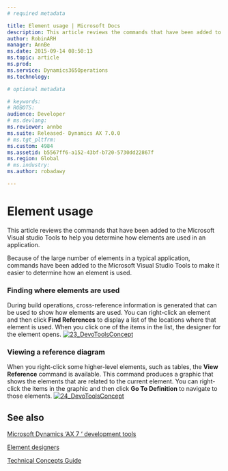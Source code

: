 ```yaml
---
# required metadata

title: Element usage | Microsoft Docs
description: This article reviews the commands that have been added to the Microsoft Visual studio Tools to help you determine how elements are used in an application. 
author: RobinARH
manager: AnnBe
ms.date: 2015-09-14 08:50:13
ms.topic: article
ms.prod: 
ms.service: Dynamics365Operations
ms.technology: 

# optional metadata

# keywords: 
# ROBOTS: 
audience: Developer
# ms.devlang: 
ms.reviewer: annbe
ms.suite: Released- Dynamics AX 7.0.0
# ms.tgt_pltfrm: 
ms.custom: 4984
ms.assetid: b5567ff6-a152-43bf-b720-5730dd22867f
ms.region: Global
# ms.industry: 
ms.author: robadawy

---
```


# Element usage

This article reviews the commands that have been added to the Microsoft Visual studio Tools to help you determine how elements are used in an application. 

Because of the large number of elements in a typical application, commands have been added to the Microsoft Visual Studio Tools to make it easier to determine how an element is used.

### Finding where elements are used

During build operations, cross-reference information is generated that can be used to show how elements are used. You can right-click an element and then click **Find References** to display a list of the locations where that element is used. When you click one of the items in the list, the designer for the element opens. [![23\_DevoToolsConcept](./media/23_devotoolsconcept.png)](./media/23_devotoolsconcept.png)

### Viewing a reference diagram

When you right-click some higher-level elements, such as tables, the **View Reference** command is available. This command produces a graphic that shows the elements that are related to the current element. You can right-click the items in the graphic and then click **Go To Definition** to navigate to those elements. [![24\_DevoToolsConcept](./media/24_devotoolsconcept.png)](./media/24_devotoolsconcept.png)

See also
--------

[Microsoft Dynamics &#8216;AX 7 &#8216; development tools](https://docs.microsoft.com/en-us/dynamics365/operations/dev-itpro/dev-tools/dynamics-ax7-technical-preview-development-tools)

[Element designers](https://docs.microsoft.com/en-us/dynamics365/operations/dev-itpro/dev-tools/element-designers)

[Technical Concepts Guide](https://docs.microsoft.com/en-us/dynamics365/operations/dev-itpro/get-started/technical-concepts-guide)

